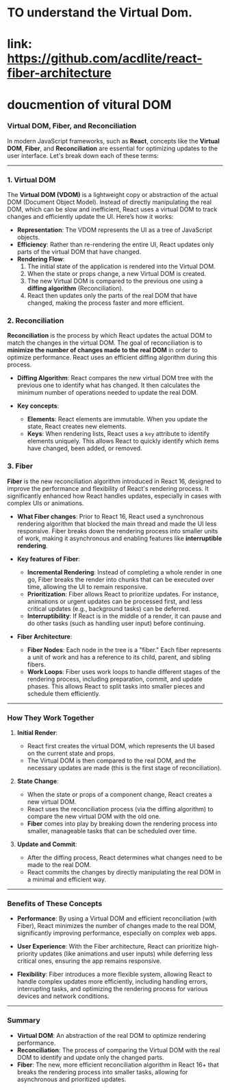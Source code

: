 # TO understand the Virtual Dom.
# link: https://github.com/acdlite/react-fiber-architecture

# doucmention of vitural DOM

### Virtual DOM, Fiber, and Reconciliation

In modern JavaScript frameworks, such as **React**, concepts like the **Virtual DOM**, **Fiber**, and **Reconciliation** are essential for optimizing updates to the user interface. Let's break down each of these terms:

---

### **1. Virtual DOM**
The **Virtual DOM (VDOM)** is a lightweight copy or abstraction of the actual DOM (Document Object Model). Instead of directly manipulating the real DOM, which can be slow and inefficient, React uses a virtual DOM to track changes and efficiently update the UI. Here’s how it works:

- **Representation**: The VDOM represents the UI as a tree of JavaScript objects.
- **Efficiency**: Rather than re-rendering the entire UI, React updates only parts of the virtual DOM that have changed.
- **Rendering Flow**:
  1. The initial state of the application is rendered into the Virtual DOM.
  2. When the state or props change, a new Virtual DOM is created.
  3. The new Virtual DOM is compared to the previous one using a **diffing algorithm** (Reconciliation).
  4. React then updates only the parts of the real DOM that have changed, making the process faster and more efficient.

### **2. Reconciliation**
**Reconciliation** is the process by which React updates the actual DOM to match the changes in the virtual DOM. The goal of reconciliation is to **minimize the number of changes made to the real DOM** in order to optimize performance. React uses an efficient diffing algorithm during this process.

- **Diffing Algorithm**: React compares the new virtual DOM tree with the previous one to identify what has changed. It then calculates the minimum number of operations needed to update the real DOM.
  
- **Key concepts**:
  - **Elements**: React elements are immutable. When you update the state, React creates new elements.
  - **Keys**: When rendering lists, React uses a `key` attribute to identify elements uniquely. This allows React to quickly identify which items have changed, been added, or removed.

### **3. Fiber**
**Fiber** is the new reconciliation algorithm introduced in React 16, designed to improve the performance and flexibility of React's rendering process. It significantly enhanced how React handles updates, especially in cases with complex UIs or animations.

- **What Fiber changes**: Prior to React 16, React used a synchronous rendering algorithm that blocked the main thread and made the UI less responsive. Fiber breaks down the rendering process into smaller units of work, making it asynchronous and enabling features like **interruptible rendering**.

- **Key features of Fiber**:
  - **Incremental Rendering**: Instead of completing a whole render in one go, Fiber breaks the render into chunks that can be executed over time, allowing the UI to remain responsive.
  - **Prioritization**: Fiber allows React to prioritize updates. For instance, animations or urgent updates can be processed first, and less critical updates (e.g., background tasks) can be deferred.
  - **Interruptibility**: If React is in the middle of a render, it can pause and do other tasks (such as handling user input) before continuing.
  
- **Fiber Architecture**:
  - **Fiber Nodes**: Each node in the tree is a "fiber." Each fiber represents a unit of work and has a reference to its child, parent, and sibling fibers.
  - **Work Loops**: Fiber uses work loops to handle different stages of the rendering process, including preparation, commit, and update phases. This allows React to split tasks into smaller pieces and schedule them efficiently.

---

### **How They Work Together**

1. **Initial Render**:
   - React first creates the virtual DOM, which represents the UI based on the current state and props.
   - The Virtual DOM is then compared to the real DOM, and the necessary updates are made (this is the first stage of reconciliation).

2. **State Change**:
   - When the state or props of a component change, React creates a new virtual DOM.
   - React uses the reconciliation process (via the diffing algorithm) to compare the new virtual DOM with the old one.
   - **Fiber** comes into play by breaking down the rendering process into smaller, manageable tasks that can be scheduled over time.

3. **Update and Commit**:
   - After the diffing process, React determines what changes need to be made to the real DOM.
   - React commits the changes by directly manipulating the real DOM in a minimal and efficient way.

---

### **Benefits of These Concepts**

- **Performance**: By using a Virtual DOM and efficient reconciliation (with Fiber), React minimizes the number of changes made to the real DOM, significantly improving performance, especially on complex web apps.
  
- **User Experience**: With the Fiber architecture, React can prioritize high-priority updates (like animations and user inputs) while deferring less critical ones, ensuring the app remains responsive.

- **Flexibility**: Fiber introduces a more flexible system, allowing React to handle complex updates more efficiently, including handling errors, interrupting tasks, and optimizing the rendering process for various devices and network conditions.

---

### **Summary**
- **Virtual DOM**: An abstraction of the real DOM to optimize rendering performance.
- **Reconciliation**: The process of comparing the Virtual DOM with the real DOM to identify and update only the changed parts.
- **Fiber**: The new, more efficient reconciliation algorithm in React 16+ that breaks the rendering process into smaller tasks, allowing for asynchronous and prioritized updates.

